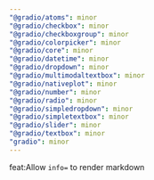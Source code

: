```yaml
---
"@gradio/atoms": minor
"@gradio/checkbox": minor
"@gradio/checkboxgroup": minor
"@gradio/colorpicker": minor
"@gradio/core": minor
"@gradio/datetime": minor
"@gradio/dropdown": minor
"@gradio/multimodaltextbox": minor
"@gradio/nativeplot": minor
"@gradio/number": minor
"@gradio/radio": minor
"@gradio/simpledropdown": minor
"@gradio/simpletextbox": minor
"@gradio/slider": minor
"@gradio/textbox": minor
"gradio": minor
---
```


feat:Allow `info=` to render markdown
